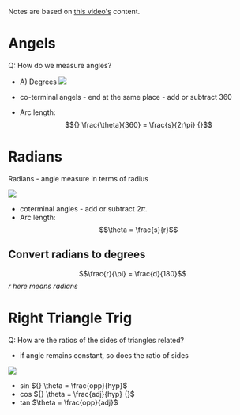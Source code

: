 Notes are based on [this video's](https://youtu.be/5zi5eG5Ui-Y) content.

# Angels
Q: How do we measure angles?
- A) Degrees
 ![](https://i.imgur.com/AQ7tLKv.png)


- co-terminal angels - end at the same place - add or subtract 360

- Arc length: 
$${} \frac{\theta}{360} = \frac{s}{2r\pi} {}$$

# Radians
Radians - angle measure in terms of radius

![](https://i.imgur.com/1GseJZz.png)

- coterminal angles - add or subtract $2 \pi$.
- Arc length: 
$$\theta = \frac{s}{r}$$

## Convert radians to degrees
$$\frac{r}{\pi} = \frac{d}{180}$$
*r here means radians*

# Right Triangle Trig
Q: How are the ratios of the sides of triangles related?

- if angle remains constant, so does the ratio of sides

![](https://i.imgur.com/9sfCAtW.png)

- sin ${} \theta = \frac{opp}{hyp}$
- cos ${} \theta = \frac{adj}{hyp} {}$
- tan $\theta = \frac{opp}{adj}$

 